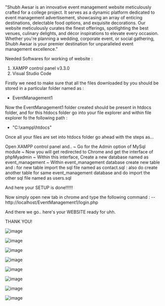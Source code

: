 "Shubh Awsar is an innovative event management website meticulously crafted for a college project. It serves as a dynamic platform dedicated to event management advertisement, showcasing an array of enticing destinations, delectable food options, and exquisite decorations. Our website meticulously curates the finest offerings, spotlighting the best venues, culinary delights, and décor inspirations to elevate every occasion. Whether you're planning a wedding, corporate event, or social gathering, Shubh Awsar is your premier destination for unparalleled event management excellence."


Needed Softwares for working of website :
1) XAMPP control panel v3.3.0
2) Visual Studio Code


Firstly we need to make sure that all the files downloaded by you should be stored in a particular folder named as :
  - EventManagement1

Now the EventManagement1 folder created should be present in htdocs folder, and for this htdocs folder go into your file explorer and within file explorer fo the following path :
  - "C:\xampp\htdocs"

Once all your files are set into htdocs folder go ahead with the steps as...

Open XAMPP control panel and..
~ Go for the Admin option of MySql module
~ Now you will get redirected to Chrome and get the interface of phpMyadmin
~ Within this interface, Create a new database named as event_management
~ Within event_management database create new table and 
  : for new table import the sql file named as contact.sql
  : also do create another table for same event_management database and do import the other sql file named as users.sql
  
And here your SETUP is done!!!!!!

Now simply open new tab in chrome and type the following command :
  -- http://localhost/EventManagement1/login.php

And there we go.. here's your WEBSITE ready for uhh.

THANK YOU!

![image](https://github.com/SakshiTalware098/Shubh-Awsar/assets/100411378/00d5b16d-a7a8-436d-9b2f-026a7d66c59a)

![image](https://github.com/SakshiTalware098/Shubh-Awsar/assets/100411378/1fc2b86a-b75a-4d9e-bc42-170f10f6fb18)

![image](https://github.com/SakshiTalware098/Shubh-Awsar/assets/100411378/f337aa67-bcf2-46de-a8a0-fb6a2c6fa487)

![image](https://github.com/SakshiTalware098/Shubh-Awsar/assets/100411378/f536b94b-7190-4f5b-ae1c-f9e16c73f572)

![image](https://github.com/SakshiTalware098/Shubh-Awsar/assets/100411378/c9333b3d-1d18-4083-a726-df64ee77c73c)

![image](https://github.com/SakshiTalware098/Shubh-Awsar/assets/100411378/7161b887-b5d9-40f3-9b8f-32af47cc87b6)

![image](https://github.com/SakshiTalware098/Shubh-Awsar/assets/100411378/f0cd10e8-7a4b-488b-afd1-ed3a45acd029)

![image](https://github.com/SakshiTalware098/Shubh-Awsar/assets/100411378/24f11bba-f88c-4ff5-b01d-274336c0c1a0)

